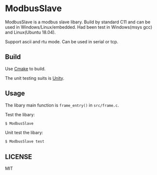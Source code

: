 # ModbusSlave

ModbusSlave is a modbus slave libary. Build by standard C11 and can be used in Windows/Linux/embedded. Had been test in Windows(msys gcc) and Linux(Ubuntu 18.04).

Support ascii and rtu mode. Can be used in serial or tcp.

## Build

Use [Cmake](https://github.com/Kitware/CMake) to build.

The unit testing suits is [Unity](https://github.com/ThrowTheSwitch/Unity).

## Usage

The libary main function is `frame_entry()` in `src/frame.c`.

Test the libary:

```bash
$ ModbusSlave
```

Unit test the libary:

```bash
$ ModbusSlave test
```

## LICENSE

MIT
